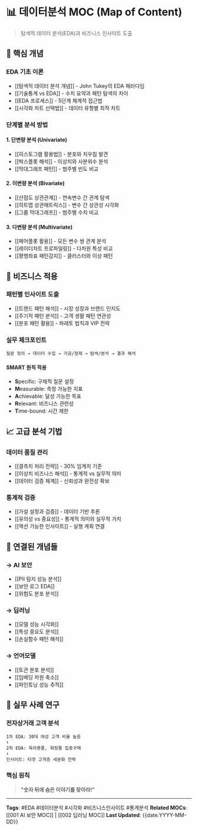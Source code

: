 # 📊 데이터분석 MOC (Map of Content)

> 탐색적 데이터 분석(EDA)과 비즈니스 인사이트 도출

## 🎯 핵심 개념

### EDA 기초 이론
- [[탐색적 데이터 분석 개념]] - John Tukey의 EDA 패러다임
- [[기술통계 vs EDA]] - 수치 요약과 패턴 탐색의 차이
- [[EDA 프로세스]] - 5단계 체계적 접근법
- [[시각화 차트 선택법]] - 데이터 유형별 최적 차트

### 단계별 분석 방법

#### 1. 단변량 분석 (Univariate)
- [[히스토그램 활용법]] - 분포와 치우침 발견
- [[박스플롯 해석]] - 이상치와 사분위수 분석
- [[막대그래프 패턴]] - 범주별 빈도 비교

#### 2. 이변량 분석 (Bivariate)
- [[산점도 상관관계]] - 연속변수 간 관계 탐색
- [[히트맵 상관매트릭스]] - 변수 간 상관성 시각화
- [[그룹 막대그래프]] - 범주별 수치 비교

#### 3. 다변량 분석 (Multivariate)
- [[페어플롯 활용]] - 모든 변수 쌍 관계 분석
- [[레이더차트 프로파일링]] - 다차원 특성 비교
- [[평행좌표 패턴감지]] - 클러스터와 이상 패턴

## 🔄 비즈니스 적용

### 패턴별 인사이트 도출
- [[트렌드 패턴 해석]] - 시장 성장과 브랜드 인지도
- [[주기적 패턴 분석]] - 고객 생활 패턴 연관성
- [[분포 패턴 활용]] - 파레토 법칙과 VIP 전략

### 실무 체크포인트
```
질문 정의 → 데이터 수집 → 가공/정제 → 탐색/분석 → 결과 해석
```

#### SMART 원칙 적용
- **S**pecific: 구체적 질문 설정
- **M**easurable: 측정 가능한 지표
- **A**chievable: 달성 가능한 목표
- **R**elevant: 비즈니스 관련성
- **T**ime-bound: 시간 제한

## 📈 고급 분석 기법

### 데이터 품질 관리
- [[결측치 처리 전략]] - 30% 임계치 기준
- [[이상치 비즈니스 해석]] - 통계적 vs 실무적 의미
- [[데이터 검증 체계]] - 신뢰성과 완전성 확보

### 통계적 검증
- [[가설 설정과 검증]] - 데이터 기반 추론
- [[유의성 vs 중요성]] - 통계적 의미와 실무적 가치
- [[액션 가능한 인사이트]] - 실행 계획 연결

## 🔗 연결된 개념들

### → AI 보안
- [[PII 탐지 성능 분석]]
- [[보안 로그 EDA]]
- [[위험도 분포 분석]]

### → 딥러닝
- [[모델 성능 시각화]]
- [[특성 중요도 분석]]
- [[손실함수 패턴 해석]]

### → 언어모델
- [[토큰 분포 분석]]
- [[임베딩 차원 축소]]
- [[파인튜닝 성능 추적]]

## 💼 실무 사례 연구

### 전자상거래 고객 분석
```
1차 EDA: 30대 여성 고객 비율 높음
↓
2차 EDA: 육아용품, 화장품 집중구매
↓
인사이트: 타겟 고객층 세분화 전략
```

### 핵심 원칙
> **"숫자 뒤에 숨은 이야기를 찾아라!"**

---

**Tags**: #EDA #데이터분석 #시각화 #비즈니스인사이트 #통계분석
**Related MOCs**: [[001 AI 보안 MOC]] | [[002 딥러닝 MOC]]
**Last Updated**: {{date:YYYY-MM-DD}}